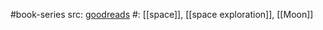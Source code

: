 #book-series 
src: [goodreads](https://www.goodreads.com/series/58302-apogee-books-space-series) 
#: [[space]], [[space exploration]], [[Moon]] 

